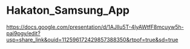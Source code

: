 # Hakaton_Samsung_App
https://docs.google.com/presentation/d/1AJllu5T-4lyAWtfF8mcuyw5h-paj9pgy/edit?usp=share_link&ouid=112596172429857388350&rtpof=true&sd=true